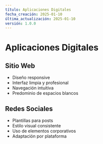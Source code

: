 ```yaml
---
título: Aplicaciones Digitales
fecha_creación: 2025-01-10
última_actualización: 2025-01-10
versión: 1.0.0
---
```


# Aplicaciones Digitales

## Sitio Web

- Diseño responsive
- Interfaz limpia y profesional
- Navegación intuitiva
- Predominio de espacios blancos

## Redes Sociales

- Plantillas para posts
- Estilo visual consistente
- Uso de elementos corporativos
- Adaptación por plataforma